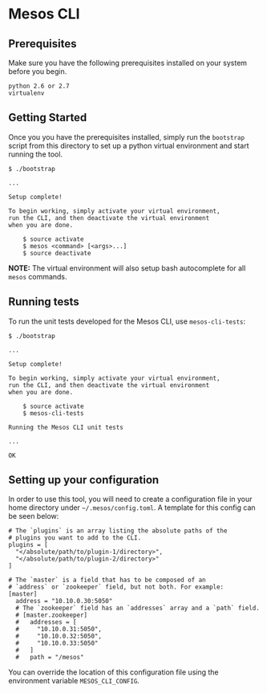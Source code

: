 # Mesos CLI

## Prerequisites

Make sure you have the following prerequisites
installed on your system before you begin.

```
python 2.6 or 2.7
virtualenv
```

## Getting Started

Once you you have the prerequisites installed, simply
run the `bootstrap` script from this directory to set
up a python virtual environment and start running the tool.

```
$ ./bootstrap

...

Setup complete!

To begin working, simply activate your virtual environment,
run the CLI, and then deactivate the virtual environment
when you are done.

    $ source activate
    $ mesos <command> [<args>...]
    $ source deactivate
```

**NOTE:** The virtual environment will also setup bash
autocomplete for all `mesos` commands.


## Running tests

To run the unit tests developed for the Mesos CLI, use
`mesos-cli-tests`:

```
$ ./bootstrap

...

Setup complete!

To begin working, simply activate your virtual environment,
run the CLI, and then deactivate the virtual environment
when you are done.

    $ source activate
    $ mesos-cli-tests

Running the Mesos CLI unit tests

...

OK
```


## Setting up your configuration

In order to use this tool, you will need to create a
configuration file in your home directory under
`~/.mesos/config.toml`. A template for this config can be
seen below:

```
# The `plugins` is an array listing the absolute paths of the
# plugins you want to add to the CLI.
plugins = [
  "</absolute/path/to/plugin-1/directory>",
  "</absolute/path/to/plugin-2/directory>"
]

# The `master` is a field that has to be composed of an
# `address` or `zookeeper` field, but not both. For example:
[master]
  address = "10.10.0.30:5050"
  # The `zookeeper` field has an `addresses` array and a `path` field.
  # [master.zookeeper]
  #   addresses = [
  #     "10.10.0.31:5050",
  #     "10.10.0.32:5050",
  #     "10.10.0.33:5050"
  #   ]
  #   path = "/mesos"
```

You can override the location of this configuration file using
the environment variable `MESOS_CLI_CONFIG`.
